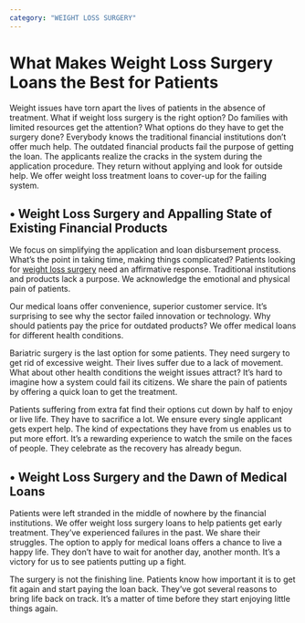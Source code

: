 ```yaml
---
category: "WEIGHT LOSS SURGERY"
---
```


# What Makes Weight Loss Surgery Loans the Best for Patients

Weight issues have torn apart the lives of patients in the absence of treatment. What if weight loss surgery is the right option? Do families with limited resources get the attention? What options do they have to get the surgery done? Everybody knows the traditional financial institutions don’t offer much help. The outdated financial products fail the purpose of getting the loan. The applicants realize the cracks in the system during the application procedure. They return without applying and look for outside help. We offer weight loss treatment loans to cover-up for the failing system.

## • Weight Loss Surgery and Appalling State of Existing Financial Products

We focus on simplifying the application and loan disbursement process. What’s the point in taking time, making things complicated? Patients looking for [weight loss surgery](https://tlc.com.au/weight-loss-surgery-harmonal-changes/) need an affirmative response. Traditional institutions and products lack a purpose. We acknowledge the emotional and physical pain of patients.

Our medical loans offer convenience, superior customer service. It’s surprising to see why the sector failed innovation or technology. Why should patients pay the price for outdated products? We offer medical loans for different health conditions.

Bariatric surgery is the last option for some patients. They need surgery to get rid of excessive weight. Their lives suffer due to a lack of movement. What about other health conditions the weight issues attract? It’s hard to imagine how a system could fail its citizens. We share the pain of patients by offering a quick loan to get the treatment.

Patients suffering from extra fat find their options cut down by half to enjoy or live life. They have to sacrifice a lot. We ensure every single applicant gets expert help. The kind of expectations they have from us enables us to put more effort. It’s a rewarding experience to watch the smile on the faces of people. They celebrate as the recovery has already begun.

## • Weight Loss Surgery and the Dawn of Medical Loans

Patients were left stranded in the middle of nowhere by the financial institutions. We offer weight loss surgery loans to help patients get early treatment. They’ve experienced failures in the past. We share their struggles. The option to apply for medical loans offers a chance to live a happy life. They don’t have to wait for another day, another month. It’s a victory for us to see patients putting up a fight.

The surgery is not the finishing line. Patients know how important it is to get fit again and start paying the loan back. They’ve got several reasons to bring life back on track. It’s a matter of time before they start enjoying little things again.
